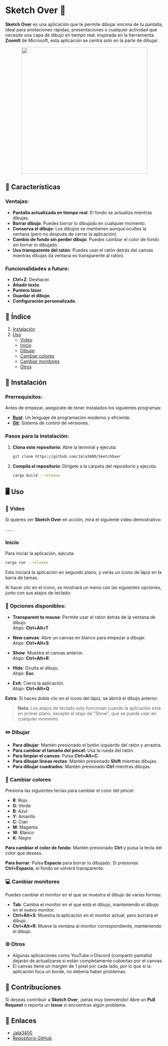 

# Sketch Over 🎨

**Sketch Over** es una aplicación que te permite dibujar encima de tu pantalla, ideal para anotaciones rápidas, presentaciones o cualquier actividad que necesite una capa de dibujo en tiempo real. Inspirada en la herramienta **ZoomIt** de Microsoft, esta aplicación se centra solo en la parte de dibujar.

<!--
<p align="center">
  <img src="https://github.com/user-attachments/assets/f8bbba59-88d2-45d9-b245-58b5f3f3ee49" width="400" />
</p>
-->

<!--
<p align="center">
  <img src="https://github.com/user-attachments/assets/a380cccd-a4aa-434e-8b50-544137462b9c" width="300" />
</p>
-->

<p align="center">
  <img src="https://github.com/user-attachments/assets/576d8523-3fe0-4381-82da-891e7f4c51df" width="400" />
</p>








## 🚀 Características

### Ventajas:
- **Pantalla actualizada en tiempo real**: El fondo se actualiza mientras dibujas.
- **Borrar dibujo**: Puedes borrar lo dibujado en cualquier momento.
- **Conserva el dibujo**: Los dibujos se mantienen aunque ocultes la ventana (pero no después de cerrar la aplicación).
- **Cambio de fondo sin perder dibujo**: Puedes cambiar el color de fondo sin borrar lo dibujado.
- **Uso transparente del ratón**: Puedes usar el ratón detrás del canvas mientras dibujas (la ventana es transparente al ratón).

### Funcionalidades a futuro:
- **Ctrl+Z**: Deshacer.
- **Añadir texto**.
- **Puntero láser**.
- **Guardar el dibujo**.
- **Configuración personalizada**.



## 📝 Índice

1. [Instalación](#🔧-instalación)
2. [Uso](#🖥️-uso)
   - [Video](#video)
   - [Inicio](#inicio)
   - [Dibujar](#dibujar)
   - [Cambiar colores](#cambiar-colores)
   - [Cambiar monitores](#cambiar-monitores)
   - [Otros](#otros)




## 🔧 Instalación

### Prerrequisitos:
Antes de empezar, asegúrate de tener instalados los siguientes programas:

- [**Rust**](https://www.rust-lang.org/): Un lenguaje de programación moderno y eficiente.
- [**Git**](https://git-scm.com/): Sistema de control de versiones.

### Pasos para la instalación:

1. **Clona este repositorio**:
   Abre la terminal y ejecuta:
   ```bash
   git clone https://github.com/Jala3400/SketchOver
   ```

2. **Compila el repositorio**:
   Dirígete a la carpeta del repositorio y ejecuta:
   ```bash
   cargo build --release
   ```



## 🖥️ Uso

### 🎥 Video

Si quieres ver **Sketch Over** en acción, mira el siguiente video demostrativo:

......


### Inicio

Para iniciar la aplicación, ejecuta:

```bash
cargo run --release
```

Esto iniciará la aplicación en segundo plano, y verás un ícono de lápiz en la barra de tareas.

Al hacer clic en el ícono, se mostrará un menú con las siguientes opciones, junto con sus atajos de teclado:



### 🌟 Opciones disponibles:

- **Transparent to mouse**: Permite usar el ratón detrás de la ventana de dibujo.  
  _Atajo:_ **Ctrl+Alt+T**

- **New canvas**: Abre un canvas en blanco para empezar a dibujar.  
  _Atajo:_ **Ctrl+Alt+S**

- **Show**: Muestra el canvas anterior.  
  _Atajo:_ **Ctrl+Alt+R**

- **Hide**: Oculta el dibujo.  
  _Atajo:_ **Esc**

- **Exit**: Cierra la aplicación.  
  _Atajo:_ **Ctrl+Alt+Q**

**Extra**: Si haces doble clic en el ícono del lápiz, se abrirá el dibujo anterior.

> **Nota**: Los atajos de teclado solo funcionan cuando la aplicación está en primer plano, excepto el atajo de "Show", que se puede usar en cualquier momento.



### ✏️ Dibujar

- **Para dibujar**: Mantén presionado el botón izquierdo del ratón y arrastra.
- **Para cambiar el tamaño del pincel**: Usa la rueda del ratón.
- **Para limpiar el canvas**: Pulsa **Ctrl+Alt+C**.
- **Para dibujar líneas rectas**: Mantén presionado **Shift** mientras dibujas.
- **Para dibujar cuadrados**: Mantén presionado **Ctrl** mientras dibujas.



### 🎨 Cambiar colores

Presiona las siguientes teclas para cambiar el color del pincel:

- **R**: Rojo
- **G**: Verde
- **B**: Azul
- **Y**: Amarillo
- **C**: Cian
- **M**: Magenta
- **W**: Blanco
- **K**: Negro

**Para cambiar el color de fondo**:
Mantén presionado **Ctrl** y pulsa la tecla del color que desees.

**Para borrar**:
Pulsa **Espacio** para borrar lo dibujado. Si presionas **Ctrl+Espacio**, el fondo se volverá transparente.



### 💻 Cambiar monitores

Puedes cambiar el monitor en el que se muestra el dibujo de varias formas:

- **Tab**: Cambia el monitor en el que está el dibujo, manteniendo el dibujo en el nuevo monitor.
- **Ctrl+Alt+S**: Muestra la aplicación en el monitor actual, pero borrará el dibujo.
- **Ctrl+Alt+R**: Mueve la ventana al monitor correspondiente, manteniendo el dibujo.



### ⚙️ Otros

- Algunas aplicaciones como YouTube o Discord (compartir pantalla) dejarán de actualizarse si están completamente cubiertas por el canvas.
- El canvas tiene un margen de 1 píxel por cada lado, por lo que si la aplicación toca un borde, no debería haber problemas.



## 🤝 Contribuciones

Si deseas contribuir a **Sketch Over**, ¡serás muy bienvenido! Abre un **Pull Request** o reporta un **Issue** si encuentras algún problema. 


## 🔗 Enlaces

- [Jala3400](https://github.com/Jala3400)
- [Repositorio GitHub](https://github.com/Jala3400/SketchOver)


